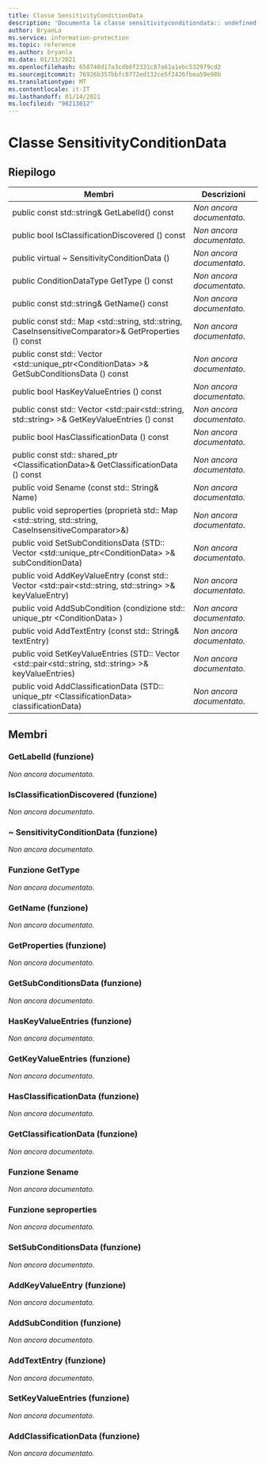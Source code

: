 ```yaml
---
title: Classe SensitivityConditionData
description: 'Documenta la classe sensitivityconditiondata:: undefined di Microsoft Information Protection (MIP) SDK.'
author: BryanLa
ms.service: information-protection
ms.topic: reference
ms.author: bryanla
ms.date: 01/13/2021
ms.openlocfilehash: 658740d17a3cdb6f2331c87a61a1ebc532979cd2
ms.sourcegitcommit: 76926b357bbfc8772ed132ce5f2426fbea59e98b
ms.translationtype: MT
ms.contentlocale: it-IT
ms.lasthandoff: 01/14/2021
ms.locfileid: "98213012"
---
```

# <a name="class-sensitivityconditiondata"></a>Classe SensitivityConditionData 
  
## <a name="summary"></a>Riepilogo
 Membri                        | Descrizioni                                
--------------------------------|---------------------------------------------
public const std::string& GetLabelId() const  | _Non ancora documentato._
public bool IsClassificationDiscovered () const  | _Non ancora documentato._
public virtual ~ SensitivityConditionData ()  | _Non ancora documentato._
public ConditionDataType GetType () const  | _Non ancora documentato._
public const std::string& GetName() const  | _Non ancora documentato._
public const std:: Map \<std::string, std::string, CaseInsensitiveComparator\>& GetProperties () const  | _Non ancora documentato._
public const std:: Vector \<std::unique_ptr\<ConditionData\> \>& GetSubConditionsData () const  | _Non ancora documentato._
public bool HasKeyValueEntries () const  | _Non ancora documentato._
public const std:: Vector \<std::pair\<std::string, std::string\> \>& GetKeyValueEntries () const  | _Non ancora documentato._
public bool HasClassificationData () const  | _Non ancora documentato._
public const std:: shared_ptr \<ClassificationData\>& GetClassificationData () const  | _Non ancora documentato._
public void Sename (const std:: String& Name)  | _Non ancora documentato._
public void seproperties (proprietà std:: Map \<std::string, std::string, CaseInsensitiveComparator\>&)  | _Non ancora documentato._
public void SetSubConditionsData (STD:: Vector \<std::unique_ptr\<ConditionData\> \>& subConditionData)  | _Non ancora documentato._
public void AddKeyValueEntry (const std:: Vector \<std::pair\<std::string, std::string\> \>& keyValueEntry)  | _Non ancora documentato._
public void AddSubCondition (condizione std:: unique_ptr \<ConditionData\> )  | _Non ancora documentato._
public void AddTextEntry (const std:: String& textEntry)  | _Non ancora documentato._
public void SetKeyValueEntries (STD:: Vector \<std::pair\<std::string, std::string\> \>& keyValueEntries)  | _Non ancora documentato._
public void AddClassificationData (STD:: unique_ptr \<ClassificationData\> classificationData)  | _Non ancora documentato._
  
## <a name="members"></a>Membri
  
### <a name="getlabelid-function"></a>GetLabelId (funzione)
_Non ancora documentato._

  
### <a name="isclassificationdiscovered-function"></a>IsClassificationDiscovered (funzione)
_Non ancora documentato._

  
### <a name="sensitivityconditiondata-function"></a>~ SensitivityConditionData (funzione)
_Non ancora documentato._

  
### <a name="gettype-function"></a>Funzione GetType
_Non ancora documentato._

  
### <a name="getname-function"></a>GetName (funzione)
_Non ancora documentato._

  
### <a name="getproperties-function"></a>GetProperties (funzione)
_Non ancora documentato._

  
### <a name="getsubconditionsdata-function"></a>GetSubConditionsData (funzione)
_Non ancora documentato._

  
### <a name="haskeyvalueentries-function"></a>HasKeyValueEntries (funzione)
_Non ancora documentato._

  
### <a name="getkeyvalueentries-function"></a>GetKeyValueEntries (funzione)
_Non ancora documentato._

  
### <a name="hasclassificationdata-function"></a>HasClassificationData (funzione)
_Non ancora documentato._

  
### <a name="getclassificationdata-function"></a>GetClassificationData (funzione)
_Non ancora documentato._

  
### <a name="setname-function"></a>Funzione Sename
_Non ancora documentato._

  
### <a name="setproperties-function"></a>Funzione seproperties
_Non ancora documentato._

  
### <a name="setsubconditionsdata-function"></a>SetSubConditionsData (funzione)
_Non ancora documentato._

  
### <a name="addkeyvalueentry-function"></a>AddKeyValueEntry (funzione)
_Non ancora documentato._

  
### <a name="addsubcondition-function"></a>AddSubCondition (funzione)
_Non ancora documentato._

  
### <a name="addtextentry-function"></a>AddTextEntry (funzione)
_Non ancora documentato._

  
### <a name="setkeyvalueentries-function"></a>SetKeyValueEntries (funzione)
_Non ancora documentato._

  
### <a name="addclassificationdata-function"></a>AddClassificationData (funzione)
_Non ancora documentato._
